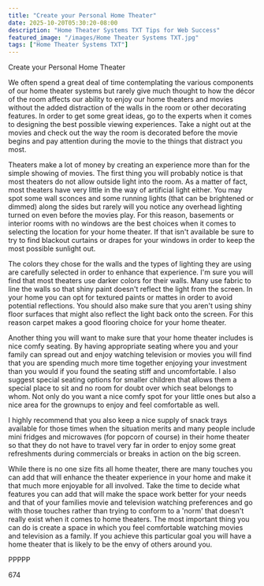 ```yaml
---
title: "Create your Personal Home Theater"
date: 2025-10-20T05:30:20-08:00
description: "Home Theater Systems TXT Tips for Web Success"
featured_image: "/images/Home Theater Systems TXT.jpg"
tags: ["Home Theater Systems TXT"]
---
```


Create your Personal Home Theater

We often spend a great deal of time contemplating the various components of our home theater systems but rarely give much thought to how the décor of the room affects our ability to enjoy our home theaters and movies without the added distraction of the walls in the room or other decorating features. In order to get some great ideas, go to the experts when it comes to designing the best possible viewing experiences. Take a night out at the movies and check out the way the room is decorated before the movie begins and pay attention during the movie to the things that distract you most.

Theaters make a lot of money by creating an experience more than for the simple showing of movies. The first thing you will probably notice is that most theaters do not allow outside light into the room. As a matter of fact, most theaters have very little in the way of artificial light either. You may spot some wall sconces and some running lights (that can be brightened or dimmed) along the sides but rarely will you notice any overhead lighting turned on even before the movies play. For this reason, basements or interior rooms with no windows are the best choices when it comes to selecting the location for your home theater. If that isn't available be sure to try to find blackout curtains or drapes for your windows in order to keep the most possible sunlight out.

The colors they chose for the walls and the types of lighting they are using are carefully selected in order to enhance that experience. I'm sure you will find that most theaters use darker colors for their walls. Many use fabric to line the walls so that shiny paint doesn't reflect the light from the screen. In your home you can opt for textured paints or mattes in order to avoid potential reflections. You should also make sure that you aren't using shiny floor surfaces that might also reflect the light back onto the screen. For this reason carpet makes a good flooring choice for your home theater.

Another thing you will want to make sure that your home theater includes is nice comfy seating. By having appropriate seating where you and your family can spread out and enjoy watching television or movies you will find that you are spending much more time together enjoying your investment than you would if you found the seating stiff and uncomfortable. I also suggest special seating options for smaller children that allows them a special place to sit and no room for doubt over which seat belongs to whom. Not only do you want a nice comfy spot for your little ones but also a nice area for the grownups to enjoy and feel comfortable as well. 

I highly recommend that you also keep a nice supply of snack trays available for those times when the situation merits and many people include mini fridges and microwaves (for popcorn of course) in their home theater so that they do not have to travel very far in order to enjoy some great refreshments during commercials or breaks in action on the big screen.

While there is no one size fits all home theater, there are many touches you can add that will enhance the theater experience in your home and make it that much more enjoyable for all involved. Take the time to decide what features you can add that will make the space work better for your needs and that of your families movie and television watching preferences and go with those touches rather than trying to conform to a 'norm' that doesn't really exist when it comes to home theaters. The most important thing you can do is create a space in which you feel comfortable watching movies and television as a family. If you achieve this particular goal you will have a home theater that is likely to be the envy of others around you.

PPPPP

674

